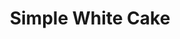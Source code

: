 ---
source_url: https://www.allrecipes.com/recipe/17481/simple-white-cake/
slug: simple-white-cake
title: Simple White Cake
date_added: '2022-11-27'
description: This easy cake recipe requires just 7 ingredients and tastes like you
  spent hours making it, even though it's out of the oven in under an hour.
servings: 12 serving(s)
prep_time: 10 Minutes
cook_time: 30 Minutes
total_time: 40 Minutes
categories: ''
tags: ''
ingredients:
- 1 cup white sugar
- 0.5 cup unsalted butter
- 2 large eggs
- 2 teaspoons vanilla extract
- 1.5 cups all-purpose flour
- 1.75 teaspoons baking powder
- 0.5 cup milk
directions:
- Preheat the oven to 350 degrees F (175 degrees C). Grease and flour a 9-inch square
  cake pan.
- Cream sugar and butter together in a mixing bowl. Add eggs, one at a time, beating
  briefly after each addition. Mix in vanilla.
- Combine flour and baking powder in a separate bowl. Add to the wet ingredients and
  mix well. Add milk and stir until smooth. Pour batter into the prepared cake pan.
- Bake in the preheated oven until the top springs back when lightly touched, 30 to
  40 minutes.
- Remove from the oven and cool completely.
---